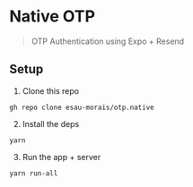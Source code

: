 # Native OTP

> OTP Authentication using Expo + Resend

## Setup

1. Clone this repo

```shell
gh repo clone esau-morais/otp.native
```

2. Install the deps

```shell
yarn
```

3. Run the app + server

```shell
yarn run-all
```
